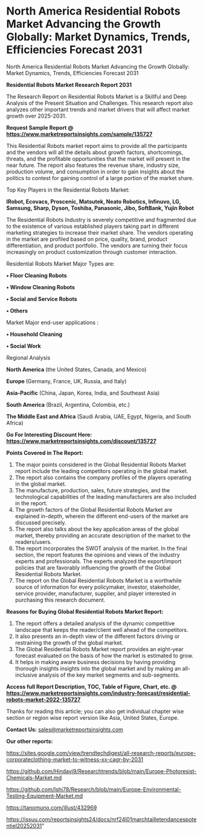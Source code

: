 # North America Residential Robots Market Advancing the Growth Globally: Market Dynamics, Trends, Efficiencies Forecast 2031
 North America Residential Robots Market Advancing the Growth Globally: Market Dynamics, Trends, Efficiencies Forecast 2031

<strong>Residential Robots Market Research Report 2031</strong>

The Research Report on Residential Robots Market is a Skillful and Deep Analysis of the Present Situation and Challenges. This research report also analyzes other important trends and market drivers that will affect market growth over 2025-2031.

<strong>Request Sample Report @ <a href=https://www.marketreportsinsights.com/sample/135727>https://www.marketreportsinsights.com/sample/135727</a></strong>

This Residential Robots market report aims to provide all the participants and the vendors will all the details about growth factors, shortcomings, threats, and the profitable opportunities that the market will present in the near future. The report also features the revenue share, industry size, production volume, and consumption in order to gain insights about the politics to contest for gaining control of a large portion of the market share.

Top Key Players in the Residential Robots Market:

<strong>IRobot, Ecovacs, Proscenic, Matsutek, Neato Robotics, Infinuvo, LG, Samsung, Sharp, Dyson, Toshiba, Panasonic, Jibo, SoftBank, Yujin Robot</strong>

The Residential Robots Industry is severely competitive and fragmented due to the existence of various established players taking part in different marketing strategies to increase their market share. The vendors operating in the market are profiled based on price, quality, brand, product differentiation, and product portfolio. The vendors are turning their focus increasingly on product customization through customer interaction.

Residential Robots Market Major Types are:

<strong>• Floor Cleaning Robots

• Window Cleaning Robots

• Social and Service Robots

• Others</strong>

Market Major end-user applications :

<strong>• Household Cleaning

• Social Work</strong>

Regional Analysis

</u><strong><b>North America</b></strong> (the United States, Canada, and Mexico)

<strong><b>Europe </b></strong>(Germany, France, UK, Russia, and Italy)

<strong><b>Asia-Pacific</b></strong> (China, Japan, Korea, India, and Southeast Asia)

<strong><b>South America</b></strong> (Brazil, Argentina, Colombia, etc.)

<strong><b>The Middle East and Africa</b></strong> (Saudi Arabia, UAE, Egypt, Nigeria, and South Africa)

<strong>Go For Interesting Discount Here: <a href=https://www.marketreportsinsights.com/discount/135727>https://www.marketreportsinsights.com/discount/135727</a></strong>

<strong>Points Covered in The Report:</strong>
<ol>
  <li>The major points considered in the Global Residential Robots Market report include the leading competitors operating in the global market.</li>
  <li>The report also contains the company profiles of the players operating in the global market.</li>
  <li>The manufacture, production, sales, future strategies, and the technological capabilities of the leading manufacturers are also included in the report.</li>
  <li>The growth factors of the Global Residential Robots Market are explained in-depth, wherein the different end-users of the market are discussed precisely.</li>
  <li>The report also talks about the key application areas of the global market, thereby providing an accurate description of the market to the readers/users.</li>
  <li>The report incorporates the SWOT analysis of the market. In the final section, the report features the opinions and views of the industry experts and professionals. The experts analyzed the export/import policies that are favorably influencing the growth of the Global Residential Robots Market.</li>
  <li>The report on the Global Residential Robots Market is a worthwhile source of information for every policymaker, investor, stakeholder, service provider, manufacturer, supplier, and player interested in purchasing this research document.</li>
</ol>
<strong>Reasons for Buying Global Residential Robots Market Report:</strong>

<ol>
  <li>The report offers a detailed analysis of the dynamic competitive landscape that keeps the reader/client well ahead of the competitors.</li>
  <li>It also presents an in-depth view of the different factors driving or restraining the growth of the global market.</li>
  <li>The Global Residential Robots Market report provides an eight-year forecast evaluated on the basis of how the market is estimated to grow.</li>
  <li>It helps in making aware business decisions by having providing thorough insights insights into the global market and by making an all-inclusive analysis of the key market segments and sub-segments.</li>
</ol>
<strong>Access full Report Description, TOC, Table of Figure, Chart, etc. @ <a href=https://www.marketreportsinsights.com/industry-forecast/residential-robots-market-2022-135727>https://www.marketreportsinsights.com/industry-forecast/residential-robots-market-2022-135727</a></strong>


Thanks for reading this article; you can also get individual chapter wise section or region wise report version like Asia, United States, Europe.

<strong>Contact Us:</strong>
sales@marketreportsinsights.com

<strong>Our other reports:</strong>

<a href=https://sites.google.com/view/trendtechdigest/all-research-reports/europe-corporateclothing-market-to-witness-xx-cagr-by-2031>https://sites.google.com/view/trendtechdigest/all-research-reports/europe-corporateclothing-market-to-witness-xx-cagr-by-2031</a>

<a href=https://github.com/Hindavi9/Researchtrends/blob/main/Europe-Photoresist-Chemicals-Market.md>https://github.com/Hindavi9/Researchtrends/blob/main/Europe-Photoresist-Chemicals-Market.md</a>

<a href=https://github.com/Ishi78/Research/blob/main/Europe-Environmental-Testing-Equipment-Market.md>https://github.com/Ishi78/Research/blob/main/Europe-Environmental-Testing-Equipment-Market.md</a>

<a href=https://tanomuno.com/illust/432969>https://tanomuno.com/illust/432969</a>

<a href=https://issuu.com/reportsinsights24/docs/nrf24l01marchtailletendancespotentiel20252031>https://issuu.com/reportsinsights24/docs/nrf24l01marchtailletendancespotentiel20252031</a>"
